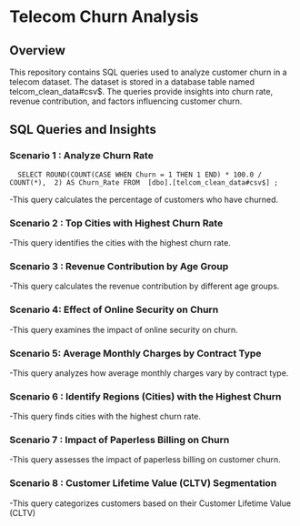 # Telecom Churn Analysis

##  Overview

This repository contains SQL queries used to analyze customer churn in a telecom dataset. The dataset is stored in a database table named telcom_clean_data#csv$. The queries provide insights into churn rate, revenue contribution, and factors influencing customer churn.

## SQL Queries and Insights
### Scenario 1 :  Analyze Churn Rate


      SELECT ROUND(COUNT(CASE WHEN Churn = 1 THEN 1 END) * 100.0 / COUNT(*),  2) AS Churn_Rate FROM  [dbo].[telcom_clean_data#csv$] ;

-This query calculates the percentage of customers who have churned.


###  Scenario 2 : Top Cities with Highest Churn Rate

-This query identifies the cities with the highest churn rate.


###  Scenario 3 : Revenue Contribution by Age Group

-This query calculates the revenue contribution by different age groups.


###  Scenario 4: Effect of Online Security on Churn

-This query examines the impact of online security on churn.

###  Scenario 5: Average Monthly Charges by Contract Type

-This query analyzes how average monthly charges vary by contract type.

###  Scenario 6  :  Identify Regions (Cities) with the Highest Churn

-This query finds cities with the highest churn rate.

###  Scenario  7 : Impact of Paperless Billing on Churn

-This query assesses the impact of paperless billing on customer churn.

###  Scenario  8 : Customer Lifetime Value (CLTV) Segmentation

-This query categorizes customers based on their Customer Lifetime Value (CLTV)
